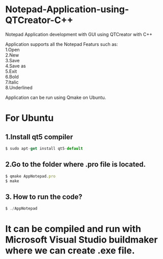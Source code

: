 # Notepad-Application-using-QTCreator-C++

Notepad Application development with GUI using QTCreator with C++

Application supports all the Notepad Featurs such as:\
  1.Open\
  2.New\
  3.Save\
  4.Save as\
  5.Exit\
  6.Bold\
  7.Italic\
  8.Underlined
 
 Application can be run using Qmake on Ubuntu.
 # For Ubuntu
  
## 1.Install qt5 compiler 
 ```javascript
 $ sudo apt-get install qt5-default
 ```
## 2.Go to the folder where .pro file is located.
```javascript 
$ qmake AppNotepad.pro
$ make
```
## 3. How to run the code?
```javascript
$ ./AppNotepad
``` 
# It can be compiled and run with Microsoft Visual Studio buildmaker where we can create .exe file.
